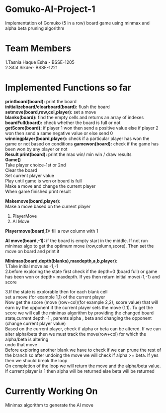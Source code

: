 # Gomuko-AI-Project-1
Implementation of Gomuko (5 in a row) board game using minmax and alpha beta pruning algorithm  

# Team Members  
1.Tasnia Haque Esha - BSSE-1205  
2.Sifat Sikder- BSSE-1221  

# Implemented Functions so far  
**printboard(board):** print the board  
**initializeboard/clearboard(board):** flush the board  
**setmove(board,row,col,player):** set a move  
**blanks(board):** find the empty cells and returns an array of indexes  
**boardFull(board):** check whether the board is full or not  
**getScore(board):** if player 1 won then send a positive value else if player 2 won then send a same negative value or else send 0  
**winningplayer(board,player):** check if a particular player has won the game or not based on conditions
**gamewon(board):**  check if the game has been won by any player or not  
**Result print(board):** print the max win/ min win / draw results  
**Game()**  
  Take player choice-1st or 2nd  
  Clear the board  
  Set current player value  
  Play until game is won or board is full  
  Make a move and change the current player  
  When game finished print result  

**Makemove(board,player):**  
Make a move based on the current player
  1. PlayerMove
  2. AI Move

**Playermove(board,1):** fill a row column with 1  

**AI move(board,-1):** if the board is empty start in the middle. If not run minimax algo to get the optimum move (row,column,score). Then set the move on board and print it


**Minimax(board,depth(blanks),maxdepth,a,b,player):**  
1.Take initial move as -1,-1  
2.before exploring the state first check if the depth=0 (board full) or game has been won or depth> maxdepth. If yes then return initial move(-1,-1) and score  
  
3.If the state is explorable then for each blank cell  
  set a move (for example 1,1) of the current player  
  Now get the score (move (row+col)(for example 2,2), score value)  that will earn by the opponent if the current player sets the move (1,1). To get the score we will call the minimax algorithm by providing the changed board state,current depth -1 , parents alpha , beta and changing the opponent (change current player value)  
  Based on the current player, check if alpha or beta can be altered. If we can alter alpha/beta then we must track the move(row+col) for which the alpha/beta is altering  
  undo that move  
  Before exploring another blank we have to check if we can prune the rest of the branch so after undoing the move we will check if alpha >= beta. If yes then we should break the loop  
  On completion of the loop we will return the move and the alpha/beta value. If current player is 1 then  alpha will be returned else beta will be returned  



# Currently Working On  
Minimax algorithm to generate the AI move
